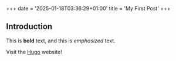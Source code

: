+++
date = '2025-01-18T03:36:29+01:00'
title = 'My First Post'
+++

## Introduction

This is **bold** text, and this is *emphasized* text.

Visit the [Hugo](https://gohugo.io) website!
